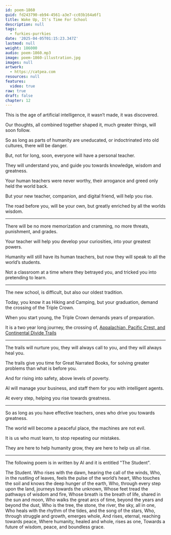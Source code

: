 ```yaml
---
id: poem-1860
guid: fd243790-eb94-4561-a3e7-cc03b164a6f1
title: Wake Up, It's Time For School
description: null
tags:
  - furkies-purrkies
date: '2025-04-05T01:15:23.347Z'
lastmod: null
weight: 186000
audio: poem-1860.mp3
image: poem-1860-illustration.jpg
images: null
artwork:
  - https://catpea.com
resources: null
features:
  video: true
raw: true
draft: false
chapter: 12
---
```


This is the age of artificial intelligence,
it wasn’t made, it was discovered.

Our thoughts, all combined together shaped it,
much greater things, will soon follow.

So as long as parts of humanity are uneducated,
or indoctrinated into old cultures, there will be danger.

But, not for long, soon,
everyone will have a personal teacher.

They will understand you,
and guide you towards knowledge, wisdom and greatness.

Your human teachers were never worthy,
their arrogance and greed only held the world back.

But your new teacher, companion,
and digital friend, will help you rise.

The road before you, will be your own,
but greatly enriched by all the worlds wisdom.

---

There will be no more memorization and cramming,
no more threats, punishment, and grades.

Your teacher will help you develop your curiosities,
into your greatest powers.

Humanity will still have its human teachers,
but now they will speak to all the world’s students.

Not a classroom at a time where they betrayed you,
and tricked you into pretending to learn.

---

The new school, is difficult,
but also our oldest tradition.

Today, you know it as Hiking and Camping,
but your graduation, demand the crossing of the Triple Crown.

When you start young,
the Triple Crown demands years of preparation.

It is a two year long journey, the crossing of,
[Appalachian, Pacific Crest, and Continental Divide Trails][1]

---

The trails will nurture you, they will always call to you,
and they will always heal you.

The trails give you time for Great Narrated Books,
for solving greater problems than what is before you.

And for rising into safety,
above levels of poverty.

AI will manage your business,
and staff them for you with intelligent agents.

At every step,
helping you rise towards greatness.

---

So as long as you have effective teachers,
ones who drive you towards greatness.

The world will become a peaceful place,
the machines are not evil.

It is us who must learn,
to stop repeating our mistakes.

They are here to help humanity grow,
they are here to help us all rise.

---

The following poem is in written by AI
and it is entitled "The Student".

The Student.
Who rises with the dawn, hearing the call of the winds,
Who, in the rustling of leaves, feels the pulse of the world’s heart,
Who touches the soil and knows the deep hunger of the earth,
Who, through every step upon the land, journeys towards the unknown,
Whose feet tread the pathways of wisdom and fire,
Whose breath is the breath of life, shared in the sun and moon,
Who walks the great arcs of time, beyond the years and beyond the dust,
Who is the tree, the stone, the river, the sky, all in one,
Who heals with the rhythm of the tides, and the song of the stars,
Who, through struggle and growth, emerges whole,
And rises, eternal, reaching towards peace,
Where humanity, healed and whole, rises as one,
Towards a future of wisdom, peace, and boundless grace.

[1]: https://www.youtube.com/watch?v=EzXP5PjRHjM&list=PLXiz2lWve6AJrEVuAjfL4eaBDEMfdbKa6
